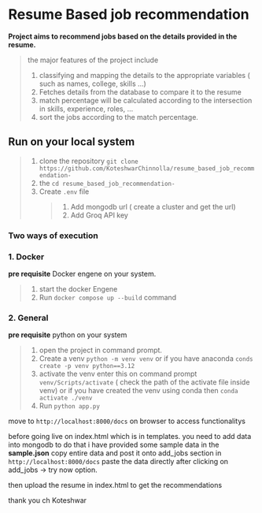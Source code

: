 # Resume Based job recommendation

**Project aims to recommend jobs based on the details provided in the resume.**
> the major features of the project include
> 1. classifying and mapping the details to the appropriate variables ( such as names, college, skills ...)
> 2. Fetches details from the database to compare it to the resume 
> 3. match percentage will be calculated according to the intersection in skills, experience, roles, ...
> 4. sort the jobs according to the match percentage.

## Run on your local system

> 1. clone the repository `git clone https://github.com/KoteshwarChinnolla/resume_based_job_recommendation-`
> 2. the `cd resume_based_job_recommendation-`
> 3. Create `.env` file
>    > 1. Add mongodb url ( create a cluster and get the url)
>    > 2. Add Groq API key

### Two ways of execution 

### 1. Docker 
**pre requisite** Docker engene on your system. 

> 1. start the docker Engene
> 2. Run `docker compose up --build` command

### 2. General
**pre requisite** python on your system 

> 1. open the project in command prompt.
> 2. Create a venv `python -m venv venv` or if you have anaconda `conds create -p venv python==3.12`
> 3. activate the venv enter this on command prompt `venv/Scripts/activate` ( check the path of the activate file inside venv) or if you have created the venv using conda then `conda activate ./venv`
> 4. Run `python app.py`

move to `http://localhost:8000/docs` on browser to access functionalitys

before going live on index.html which is in templates. you need to add data into mongodb to do that i have provided some sample data in the **sample.json** copy entire data and post it onto add_jobs section in `http://localhost:8000/docs` paste the data directly after clicking on add_jobs -> try now option.

then upload the resume in index.html to get the recommendations 

thank you 
ch Koteshwar
